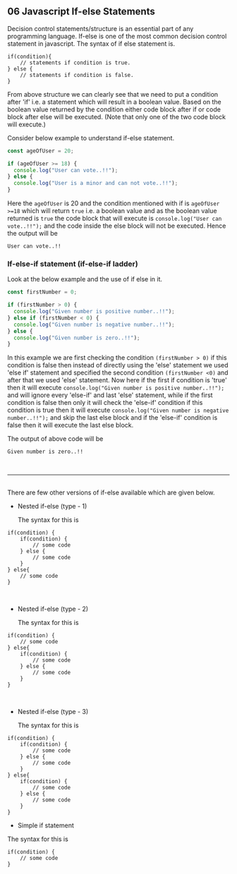 ## 06 Javascript If-else Statements

Decision control statements/structure is an essential part of any programming language. If-else is one of the most common decision control statement in javascript. The syntax of if else statement is.

```
if(condition){
    // statements if condition is true.
} else {
    // statements if condition is false.
}
```

From above structure we can clearly see that we need to put a condition after 'if' i.e. a statement which will result in a boolean value. Based on the boolean value returned by the condition either code block after if or code block after else will be executed. (Note that only one of the two code block will execute.)

Consider below example to understand if-else statement.

```javascript
const ageOfUser = 20;

if (ageOfUser >= 18) {
  console.log("User can vote..!!");
} else {
  console.log("User is a minor and can not vote..!!");
}
```

Here the `ageOfUser` is 20 and the condition mentioned with if is `ageOfUser >=18` which will return `true` i.e. a boolean value and as the boolean value returned is `true` the code block that will execute is `console.log("User can vote..!!");` and the code inside the else block will not be executed. Hence the output will be

```
User can vote..!!
```

### If-else-if statement (if-else-if ladder)

Look at the below example and the use of if else in it.

```javascript
const firstNumber = 0;

if (firstNumber > 0) {
  console.log("Given number is positive number..!!");
} else if (firstNumber < 0) {
  console.log("Given number is negative number..!!");
} else {
  console.log("Given number is zero..!!");
}
```

In this example we are first checking the condition `(firstNumber > 0)` if this condition is false then instead of directly using the 'else' statement we used 'else if' statement and specified the second condition `(firstNumber <0)` and after that we used 'else' statement. Now here if the first if condition is 'true' then it will execute `console.log("Given number is positive number..!!");` and will ignore every 'else-if' and last 'else' statement, while if the first condition is false then only it will check the 'else-if' condition if this condition is true then it will execute `console.log("Given number is negative number..!!");` and skip the last else block and if the 'else-if' condition is false then it will execute the last else block.

The output of above code will be

```
Given number is zero..!!
```

<br>
<hr>
<br>
There are few other versions of if-else available which are given below.

- Nested if-else (type - 1)

  The syntax for this is

```
if(condition) {
    if(condition) {
        // some code
    } else {
        // some code
    }
} else{
    // some code
}
```

<br>

- Nested if-else (type - 2)

  The syntax for this is

```
if(condition) {
    // some code
} else{
    if(condition) {
        // some code
    } else {
        // some code
    }
}
```

<br>

- Nested if-else (type - 3)

  The syntax for this is

```
if(condition) {
    if(condition) {
        // some code
    } else {
        // some code
    }
} else{
    if(condition) {
        // some code
    } else {
        // some code
    }
}
```

- Simple if statement

The syntax for this is

```
if(condition) {
    // some code
}
```
